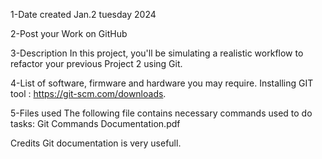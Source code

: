 1-Date created
Jan.2 tuesday 2024

2-Post your Work on GitHub

3-Description
In this project, you'll be simulating a realistic workflow to refactor your previous Project 2 using Git.

4-List of software, firmware and hardware you may require.
Installing GIT tool : https://git-scm.com/downloads.

5-Files used
The following file contains necessary commands used to do tasks:
Git Commands Documentation.pdf

Credits
Git documentation is very usefull.

